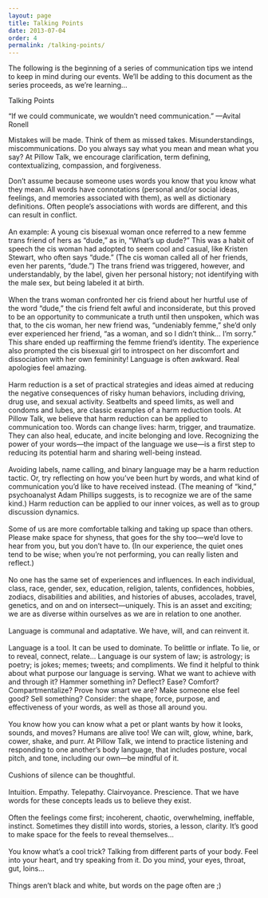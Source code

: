 ```yaml
---
layout: page
title: Talking Points
date: 2013-07-04
order: 4
permalink: /talking-points/
---
```


The following is the beginning of a series of communication tips we intend to keep in mind during our events. We’ll be adding to this document as the series proceeds, as we’re learning...

Talking Points

“If we could communicate, we wouldn’t need communication.”
—Avital Ronell

Mistakes will be made. Think of them as missed takes. Misunderstandings, miscommunications. Do you always say what you mean and mean what you say? At Pillow Talk, we encourage clarification, term defining, contextualizing, compassion, and forgiveness.

Don’t assume because someone uses words you know that you know what they mean. All words have connotations (personal and/or social ideas, feelings, and memories associated with them), as well as dictionary definitions. Often people’s associations with words are different, and this can result in conflict.
<br>
<br>
An example: A young cis bisexual woman once referred to a new femme trans friend of hers as “dude,” as in, “What’s up dude?” This was a habit of speech the cis woman had adopted to seem cool and casual, like Kristen Stewart, who often says “dude.” (The cis woman called all of her friends, even her parents, “dude.”) The trans friend was triggered, however, and understandably, by the label, given her personal history; not identifying with the male sex, but being labeled it at birth.
<br>
<br>
When the trans woman confronted her cis friend about her hurtful use of the word “dude,” the cis friend felt awful and inconsiderate, but this proved to be an opportunity to communicate a truth until then unspoken, which was that, to the cis woman, her new friend was, “undeniably femme,” she’d only ever experienced her friend, “as a woman, and so I didn’t think… I’m sorry.” This share ended up reaffirming the femme friend’s identity. The experience also prompted the cis bisexual girl to introspect on her discomfort and dissociation with her own femininity! Language is often awkward. Real apologies feel amazing.
<br>
<br>
Harm reduction is a set of practical strategies and ideas aimed at reducing the negative consequences of risky human behaviors, including driving, drug use, and sexual activity. Seatbelts and speed limits, as well and condoms and lubes, are classic examples of a harm reduction tools. At Pillow Talk, we believe that harm reduction can be applied to communication too. Words can change lives: harm, trigger, and traumatize. They can also heal, educate, and incite belonging and love. Recognizing the power of your words—the impact of the language we use—is a first step to reducing its potential harm and sharing well-being instead.
<br>
<br>
Avoiding labels, name calling, and binary language may be a harm reduction tactic. Or, try reflecting on how you’ve been hurt by words, and what kind of communication you’d like to have received instead. (The meaning of “kind,” psychoanalyst Adam Phillips suggests, is to recognize we are of the same kind.) Harm reduction can be applied to our inner voices, as well as to group discussion dynamics.
<br>
<br>
Some of us are more comfortable talking and taking up space than others. Please make space for shyness, that goes for the shy too—we’d love to hear from you, but you don’t have to. (In our experience, the quiet ones tend to be wise; when you’re not performing, you can really listen and reflect.)
<br>
<br>
No one has the same set of experiences and influences. In each individual, class, race, gender, sex, education, religion, talents, confidences, hobbies, zodiacs, disabilities and abilities, and histories of abuses, accolades, travel, genetics, and on and on intersect—uniquely. This is an asset and exciting; we are as diverse within ourselves as we are in relation to one another.
<br>
<br>
Language is communal and adaptative. We have, will, and can reinvent it.
<br>
<br>
Language is a tool. It can be used to dominate. To belittle or inflate. To lie, or to reveal, connect, relate… Language is our system of law; is astrology; is poetry; is jokes; memes; tweets; and compliments. We find it helpful to think about what purpose our language is serving. What we want to achieve with and through it? Hammer something in? Deflect? Ease? Comfort? Compartmentalize? Prove how smart we are? Make someone else feel good? Sell something? Consider: the shape, force, purpose, and effectiveness of your words, as well as those all around you.
<br>
<br>
You know how you can know what a pet or plant wants by how it looks, sounds, and moves? Humans are alive too! We can wilt, glow, whine, bark, cower, shake, and purr. At Pillow Talk, we intend to practice listening and responding to one another’s body language, that includes posture, vocal pitch, and tone, including our own—be mindful of it.
<br>
<br>
Cushions of silence can be thoughtful.
<br>
<br>
Intuition. Empathy. Telepathy. Clairvoyance. Prescience. That we have words for these concepts leads us to believe they exist.
<br>
<br>
Often the feelings come first; incoherent, chaotic, overwhelming, ineffable, instinct. Sometimes they distill into words, stories, a lesson, clarity. It’s good to make space for the feels to reveal themselves...
<br>
<br>
You know what’s a cool trick? Talking from different parts of your body. Feel into your heart, and try speaking from it. Do you mind, your eyes, throat, gut, loins...
<br>
<br>
Things aren’t black and white, but words on the page often are ;)
